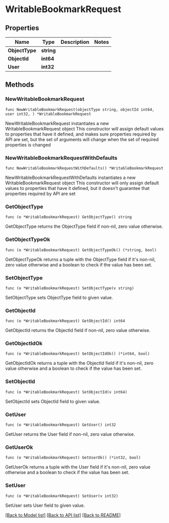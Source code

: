 # WritableBookmarkRequest

## Properties

Name | Type | Description | Notes
------------ | ------------- | ------------- | -------------
**ObjectType** | **string** |  | 
**ObjectId** | **int64** |  | 
**User** | **int32** |  | 

## Methods

### NewWritableBookmarkRequest

`func NewWritableBookmarkRequest(objectType string, objectId int64, user int32, ) *WritableBookmarkRequest`

NewWritableBookmarkRequest instantiates a new WritableBookmarkRequest object
This constructor will assign default values to properties that have it defined,
and makes sure properties required by API are set, but the set of arguments
will change when the set of required properties is changed

### NewWritableBookmarkRequestWithDefaults

`func NewWritableBookmarkRequestWithDefaults() *WritableBookmarkRequest`

NewWritableBookmarkRequestWithDefaults instantiates a new WritableBookmarkRequest object
This constructor will only assign default values to properties that have it defined,
but it doesn't guarantee that properties required by API are set

### GetObjectType

`func (o *WritableBookmarkRequest) GetObjectType() string`

GetObjectType returns the ObjectType field if non-nil, zero value otherwise.

### GetObjectTypeOk

`func (o *WritableBookmarkRequest) GetObjectTypeOk() (*string, bool)`

GetObjectTypeOk returns a tuple with the ObjectType field if it's non-nil, zero value otherwise
and a boolean to check if the value has been set.

### SetObjectType

`func (o *WritableBookmarkRequest) SetObjectType(v string)`

SetObjectType sets ObjectType field to given value.


### GetObjectId

`func (o *WritableBookmarkRequest) GetObjectId() int64`

GetObjectId returns the ObjectId field if non-nil, zero value otherwise.

### GetObjectIdOk

`func (o *WritableBookmarkRequest) GetObjectIdOk() (*int64, bool)`

GetObjectIdOk returns a tuple with the ObjectId field if it's non-nil, zero value otherwise
and a boolean to check if the value has been set.

### SetObjectId

`func (o *WritableBookmarkRequest) SetObjectId(v int64)`

SetObjectId sets ObjectId field to given value.


### GetUser

`func (o *WritableBookmarkRequest) GetUser() int32`

GetUser returns the User field if non-nil, zero value otherwise.

### GetUserOk

`func (o *WritableBookmarkRequest) GetUserOk() (*int32, bool)`

GetUserOk returns a tuple with the User field if it's non-nil, zero value otherwise
and a boolean to check if the value has been set.

### SetUser

`func (o *WritableBookmarkRequest) SetUser(v int32)`

SetUser sets User field to given value.



[[Back to Model list]](../README.md#documentation-for-models) [[Back to API list]](../README.md#documentation-for-api-endpoints) [[Back to README]](../README.md)


